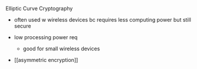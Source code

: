 Elliptic Curve Cryptography
- often used w wireless devices bc requires less computing power but still secure


- low processing power req
	- good for small wireless devices
- [[asymmetric encryption]]